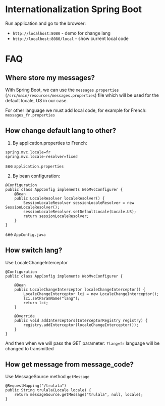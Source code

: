 # Internationalization Spring Boot

Run application and go to the browser:

* `http://localhost:8080` - demo for change lang
* `http://localhost:8080/local` - show current local code

# FAQ

## Where store my messages?

With Spring Boot, we can use the `messages.properties` (`/src/main/resources/messages.properties`) file which will be used for the default locale, US in our case.

For other language we must add local code, for example for French: `messages_fr.properties`

## How change default lang to other?

1. By application.properties to French:

```
spring.mvc.locale=fr
spring.mvc.locale-resolver=fixed
```

see `application.properties`

2. By bean configuration:

```
@Configuration
public class AppConfig implements WebMvcConfigurer {
    @Bean
    public LocaleResolver localeResolver() {
        SessionLocaleResolver sessionLocaleResolver = new SessionLocaleResolver();
        sessionLocaleResolver.setDefaultLocale(Locale.US);
        return sessionLocaleResolver;
    }
}
```

see `AppConfig.java`

## How switch lang?

Use LocaleChangeInterceptor

```
@Configuration
public class AppConfig implements WebMvcConfigurer {

    @Bean
    public LocaleChangeInterceptor localeChangeInterceptor() {
        LocaleChangeInterceptor lci = new LocaleChangeInterceptor();
        lci.setParamName("lang");
        return lci;
    }

    @Override
    public void addInterceptors(InterceptorRegistry registry) {
        registry.addInterceptor(localeChangeInterceptor());
    }
}
```

And then when we will pass the GET parameter: `?lang=fr` language will be changed to transmitted

## How get message from message_code?

Use MessageSource method `getMessage`  

```
@RequestMapping("/trulala")
public String trulala(Locale locale) {
    return messageSource.getMessage("trulala", null, locale);
}
```